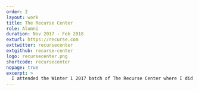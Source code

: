 ```yaml
---
order: 2
layout: work
title: The Recurse Center
role: Alumni
duration: Nov 2017 - Feb 2018
exturl: https://recurse.com
exttwitter: recursecenter
extgithub: recurse-center
logo: recursecenter.png
shortcode: recursecenter
nopage: true
excerpt: >
  I attended the Winter 1 2017 batch of The Recurse Center where I did a little bit of a lot of things - from pixel art to 3D printing.
---
```

